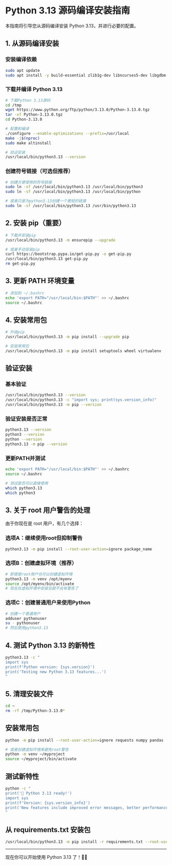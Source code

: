 # Python 3.13 源码编译安装指南

本指南将引导您从源码编译安装 Python 3.13，并进行必要的配置。

## 1. 从源码编译安装

### 安装编译依赖

```bash
sudo apt update
sudo apt install -y build-essential zlib1g-dev libncurses5-dev libgdbm-dev libnss3-dev libssl-dev libreadline-dev libffi-dev libsqlite3-dev wget libbz2-dev
```

### 下载并编译 Python 3.13

```bash
# 下载Python 3.13源码
cd /tmp
wget https://www.python.org/ftp/python/3.13.0/Python-3.13.0.tgz
tar -xf Python-3.13.0.tgz
cd Python-3.13.0

# 配置和编译
./configure --enable-optimizations --prefix=/usr/local
make -j$(nproc)
sudo make altinstall

# 验证安装
/usr/local/bin/python3.13 --version
```

### 创建符号链接（可选但推荐）

```bash
# 创建方便使用的符号链接
sudo ln -sf /usr/local/bin/python3.13 /usr/local/bin/python3
sudo ln -sf /usr/local/bin/python3.13 /usr/local/bin/python

# 或者只是为python3.13创建一个更短的链接
sudo ln -sf /usr/local/bin/python3.13 /usr/bin/python3.13
```

## 2. 安装 pip（重要）

```bash
# 下载并安装pip
/usr/local/bin/python3.13 -m ensurepip --upgrade

# 或者手动安装pip
curl https://bootstrap.pypa.io/get-pip.py -o get-pip.py
/usr/local/bin/python3.13 get-pip.py
rm get-pip.py
```

## 3. 更新 PATH 环境变量

```bash
# 添加到 ~/.bashrc
echo 'export PATH="/usr/local/bin:$PATH"' >> ~/.bashrc
source ~/.bashrc
```

## 4. 安装常用包

```bash
# 升级pip
/usr/local/bin/python3.13 -m pip install --upgrade pip

# 安装常用包
/usr/local/bin/python3.13 -m pip install setuptools wheel virtualenv
```

## 验证安装

### 基本验证

```bash
/usr/local/bin/python3.13 --version
/usr/local/bin/python3.13 -c "import sys; print(sys.version_info)"
/usr/local/bin/python3.13 -m pip --version
```

### 验证安装是否正常

```bash
python3.13 --version
python3 --version
python --version
python3.13 -m pip --version
```

### 更新PATH并测试

```bash
echo 'export PATH="/usr/local/bin:$PATH"' >> ~/.bashrc
source ~/.bashrc

# 测试是否可以直接使用
which python3.13
which python3
```

## 3. 关于 root 用户警告的处理

由于你现在是 root 用户，有几个选择：

### 选项A：继续使用root但抑制警告

```bash
python3.13 -m pip install --root-user-action=ignore package_name
```

### 选项B：创建虚拟环境（推荐）

```bash
# 即使是root用户也可以创建虚拟环境
python3.13 -m venv /opt/myenv
source /opt/myenv/bin/activate
# 现在在虚拟环境中安装包就不会有警告了
```

### 选项C：创建普通用户来使用Python

```bash
# 创建一个普通用户
adduser pythonuser
su - pythonuser
# 然后使用python3.13
```

## 4. 测试 Python 3.13 的新特性

```bash
python3.13 -c "
import sys
print(f'Python version: {sys.version}')
print('Testing new Python 3.13 features...')
"
```

## 5. 清理安装文件

```bash
cd ~
rm -rf /tmp/Python-3.13.0*
```

## 安装常用包

```bash
python -m pip install --root-user-action=ignore requests numpy pandas

# 或者创建虚拟环境来避免root警告
python -m venv ~/myproject
source ~/myproject/bin/activate
```

## 测试新特性

```bash
python -c "
print('🎉 Python 3.13 ready!')
import sys
print(f'Version: {sys.version_info}')
print('New features include improved error messages, better performance, and more!')
"
```

## 从 requirements.txt 安装包

```bash
/usr/local/bin/python3.13 -m pip install -r requirements.txt --root-user-action=ignore
```

---

现在你可以开始使用 Python 3.13 了！🐍✨
